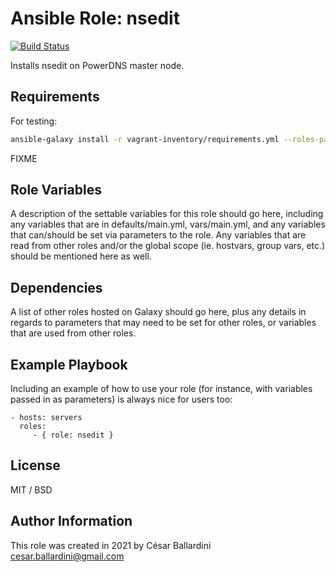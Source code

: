 Ansible Role: nsedit
=========

[![Build Status](https://travis-ci.com/CesarBallardini/ansible-role-nsedit.svg?branch=main)](https://travis-ci.com/CesarBallardini/ansible-role-nsedit)


Installs nsedit on PowerDNS master node.

Requirements
------------

For testing: 

```bash
ansible-galaxy install -r vagrant-inventory/requirements.yml --roles-path=provision/tests/roles/ 
```

FIXME

Role Variables
--------------

A description of the settable variables for this role should go here, including any variables that are in defaults/main.yml, vars/main.yml, and any variables that can/should be set via parameters to the role. Any variables that are read from other roles and/or the global scope (ie. hostvars, group vars, etc.) should be mentioned here as well.

Dependencies
------------

A list of other roles hosted on Galaxy should go here, plus any details in regards to parameters that may need to be set for other roles, or variables that are used from other roles.

Example Playbook
----------------

Including an example of how to use your role (for instance, with variables passed in as parameters) is always nice for users too:

    - hosts: servers
      roles:
         - { role: nsedit }

License
-------

MIT / BSD

Author Information
------------------

This role was created in 2021 by César Ballardini <cesar.ballardini@gmail.com>

